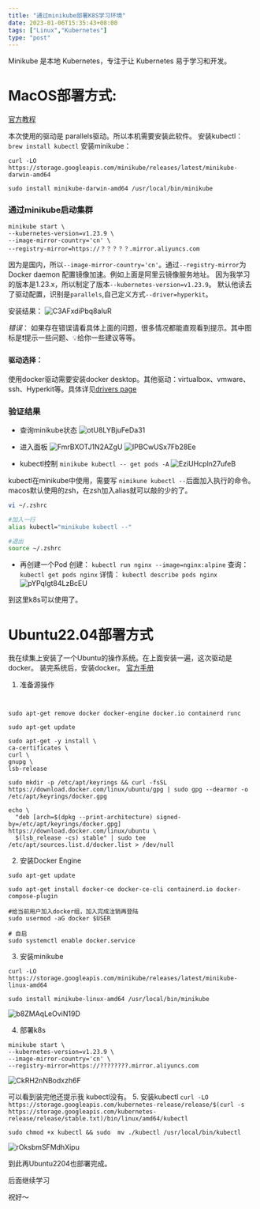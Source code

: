 ```yaml
---
title: "通过minikube部署K8S学习环境"
date: 2023-01-06T15:35:43+08:00
tags: ["Linux","Kubernetes"]
type: "post"
---
```


Minikube 是本地 Kubernetes，专注于让 Kubernetes 易于学习和开发。

# MacOS部署方式:
[官方教程](https://minikube.sigs.k8s.io/docs/start/)

本次使用的驱动是 parallels驱动。所以本机需要安装此软件。
安装kubectl：`brew install kubectl`
安装minikube：
```shell
curl -LO https://storage.googleapis.com/minikube/releases/latest/minikube-darwin-amd64

sudo install minikube-darwin-amd64 /usr/local/bin/minikube
```

### 通过minikube启动集群
```shell
minikube start \
--kubernetes-version=v1.23.9 \
--image-mirror-country='cn' \
--registry-mirror=https://？？？？？.mirror.aliyuncs.com
```

因为是国内，所以`--image-mirror-country='cn'`。通过`--registry-mirror`为 Docker daemon 配置镜像加速。例如上面是阿里云镜像服务地址。
因为我学习的版本是1.23.x，所以制定了版本`--kubernetes-version=v1.23.9`。
默认他读去了驱动配置，识别是`parallels`,自己定义方式`--driver=hyperkit`。

安装结果：
![C3AFxdiPbq8aIuR](https://s2.loli.net/2023/01/06/C3AFxdiPbq8aIuR.jpg)

*错误*：
如果存在错误请看具体上面的问题，很多情况都能直观看到提示。其中图标是❗️提示一些问题、💡给你一些建议等等。

####  驱动选择：
使用docker驱动需要安装docker desktop。其他驱动：virtualbox、vmware、ssh、Hyperkit等。具体详见[drivers page](https://minikube.sigs.k8s.io/docs/drivers/)

### 验证结果

* 查询minikube状态
![otU8LYBjuFeDa31](https://s2.loli.net/2023/01/06/otU8LYBjuFeDa31.png)
* 进入面板
![FmrBXOTJ1N2AZgU](https://s2.loli.net/2023/01/06/FmrBXOTJ1N2AZgU.png)
![IPBCwUSx7Fb28Ee](https://s2.loli.net/2023/01/06/IPBCwUSx7Fb28Ee.png)

* kubectl控制
`minikube kubectl -- get pods -A`
![EziUHcpln27ufeB](https://s2.loli.net/2023/01/06/EziUHcpln27ufeB.png)

kubectl在minikube中使用，需要写 `nimikune kubectl --`后面加入执行的命令。
macos默认使用的zsh，在zsh加入alias就可以敲的少的了。
```zsh
vi ~/.zshrc

#加入一行
alias kubectl="minikube kubectl --"

#退出
source ~/.zshrc
```

* 再创建一个Pod
创建：
`kubectl run nginx --image=nginx:alpine`
查询：
`kubectl get pods nginx`
详情：
`kubectl describe pods nginx`
![pYPqIgt84LzBcEU](https://s2.loli.net/2023/01/06/pYPqIgt84LzBcEU.png)

到这里k8s可以使用了。

# Ubuntu22.04部署方式
我在续集上安装了一个Ubuntu的操作系统。在上面安装一遍，这次驱动是docker。
装完系统后，安装docker。
[官方手册](https://docs.docker.com/engine/install/ubuntu/)
1. 准备源操作
```shell


sudo apt-get remove docker docker-engine docker.io containerd runc

sudo apt-get update

sudo apt-get -y install \
ca-certificates \
curl \
gnupg \
lsb-release
  
sudo mkdir -p /etc/apt/keyrings && curl -fsSL https://download.docker.com/linux/ubuntu/gpg | sudo gpg --dearmor -o /etc/apt/keyrings/docker.gpg

echo \
  "deb [arch=$(dpkg --print-architecture) signed-by=/etc/apt/keyrings/docker.gpg] https://download.docker.com/linux/ubuntu \
  $(lsb_release -cs) stable" | sudo tee /etc/apt/sources.list.d/docker.list > /dev/null

```

2. 安装Docker Engine
```shell
sudo apt-get update

sudo apt-get install docker-ce docker-ce-cli containerd.io docker-compose-plugin

#给当前用户加入docker组，加入完成注销再登陆
sudo usermod -aG docker $USER

# 自启
sudo systemctl enable docker.service

```

3. 安装minikube
```shell
curl -LO https://storage.googleapis.com/minikube/releases/latest/minikube-linux-amd64

sudo install minikube-linux-amd64 /usr/local/bin/minikube
```
![b8ZMAqLeOviN19D](https://s2.loli.net/2023/01/06/b8ZMAqLeOviN19D.jpg)

4.  部署k8s
```shell
minikube start \
--kubernetes-version=v1.23.9 \
--image-mirror-country='cn' \
--registry-mirror=https://????????.mirror.aliyuncs.com
```
![CkRH2nNBodxzh6F](https://s2.loli.net/2023/01/06/CkRH2nNBodxzh6F.jpg)

可以看到装完他还提示我 kubectl没有。
 5. 安装kubectl
`curl -LO https://storage.googleapis.com/kubernetes-release/release/$(curl -s https://storage.googleapis.com/kubernetes-release/release/stable.txt)/bin/linux/amd64/kubectl`

`sudo chmod +x kubectl && sudo  mv ./kubectl /usr/local/bin/kubectl `

 ![rOksbmSFMdhXipu](https://s2.loli.net/2023/01/06/rOksbmSFMdhXipu.jpg)

到此再Ubuntu2204也部署完成。

后面继续学习

祝好～

